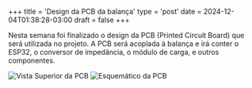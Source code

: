 +++
title = 'Design da PCB da balança'
type = 'post'
date = 2024-12-04T01:38:28-03:00
draft = false
+++

Nesta semana foi finalizado o design da PCB (Printed Circuit Board) que será utilizada no projeto.
A PCB será acoplada à balança e irá conter o ESP32, o conversor de impedância, o módulo de carga, e outros componentes.

![Vista Superior da PCB](/static/pcb-top-view.jpeg)
![Esquemático da PCB](/static/pcb-schematics.jpeg)
